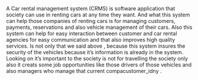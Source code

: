 A Car rental management system (CRMS) is software application that society can use in renting cars at any time they want. And what this system can help those companies of renting cars is for managing customers, payments, reservations and also vehicle management of their cars.
Also this system can help for easy interaction between customer and car rental agencies for easy communication and that also improves high quality services.
Is not only that we said above , because this system insures the security of the vehicles because it’s information is already  in the system.
Looking on it’s important to the society is not for travelling the society only also it creats  some job opportunities like those drivers of those vehicles and also managers who manage that current compacustomer_idny  .
